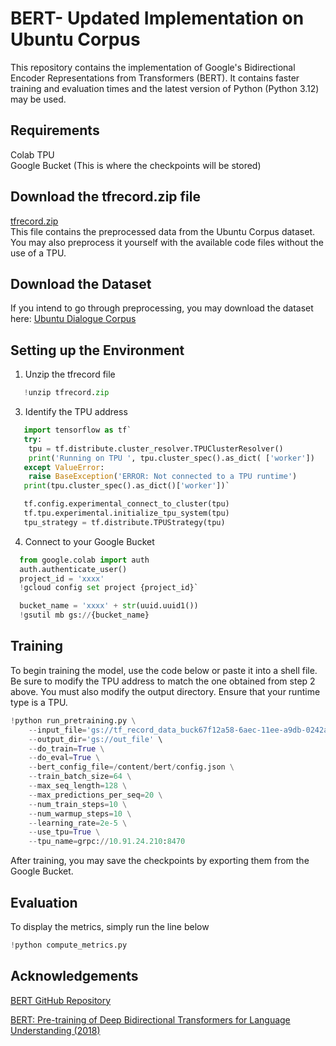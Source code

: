 
# BERT- Updated Implementation on Ubuntu Corpus
This repository contains the implementation of Google's Bidirectional Encoder Representations from Transformers (BERT). It contains faster training and evaluation times and the latest version of Python (Python 3.12) may be used. 

## Requirements
Colab TPU \
Google Bucket (This is where the checkpoints will be stored)

## Download the tfrecord.zip file
[tfrecord.zip](https://drive.google.com/file/d/15PlJFy4BbGag4QACZ1-gGRcEe6SLveb8/view?usp=sharing) \
This file contains the preprocessed data from the Ubuntu Corpus dataset. You may also preprocess it yourself with the available code files without the use of a TPU.

## Download the Dataset
If you intend to go through preprocessing, you may download the dataset here: [Ubuntu Dialogue Corpus](https://drive.google.com/drive/folders/1cm1v3njWPxG5-XhEUpGH25TMncaPR7OM?usp=drive_link)

## Setting up the Environment 
1. Unzip the tfrecord file 
```python
   !unzip tfrecord.zip
```
3. Identify the TPU address 
```python
   import tensorflow as tf`
   try:
	tpu = tf.distribute.cluster_resolver.TPUClusterResolver()  
	print('Running on TPU ', tpu.cluster_spec().as_dict( ['worker'])
   except ValueError:
	raise BaseException('ERROR: Not connected to a TPU runtime')
   print(tpu.cluster_spec().as_dict()['worker'])`

   tf.config.experimental_connect_to_cluster(tpu)
   tf.tpu.experimental.initialize_tpu_system(tpu)
   tpu_strategy = tf.distribute.TPUStrategy(tpu)
```

4. Connect to your Google Bucket 
```python
  from google.colab import auth
  auth.authenticate_user()
  project_id = 'xxxx'
  !gcloud config set project {project_id}`

  bucket_name = 'xxxx' + str(uuid.uuid1())
  !gsutil mb gs://{bucket_name}
```

## Training
To begin training the model, use the code below or paste it into a shell file. Be sure to modify the TPU address to match the one obtained from step 2 above. You must also modify the output directory. Ensure that your runtime type is a TPU. 
```python
!python run_pretraining.py \
    --input_file='gs://tf_record_data_buck67f12a58-6aec-11ee-a9db-0242ac1c000c/tf_train.tfrecord' \
    --output_dir='gs://out_file' \
    --do_train=True \
    --do_eval=True \
    --bert_config_file=/content/bert/config.json \
    --train_batch_size=64 \
    --max_seq_length=128 \
    --max_predictions_per_seq=20 \
    --num_train_steps=10 \
    --num_warmup_steps=10 \
    --learning_rate=2e-5 \
    --use_tpu=True \
    --tpu_name=grpc://10.91.24.210:8470
```
After training, you may save the checkpoints by exporting them from the Google Bucket. 

## Evaluation

To display the metrics, simply run the line below 
```python
!python compute_metrics.py
```

## Acknowledgements
[BERT GitHub Repository](https://github.com/google-research/bert)

[BERT: Pre-training of Deep Bidirectional Transformers for Language Understanding (2018)](https://arxiv.org/abs/1810.04805)

